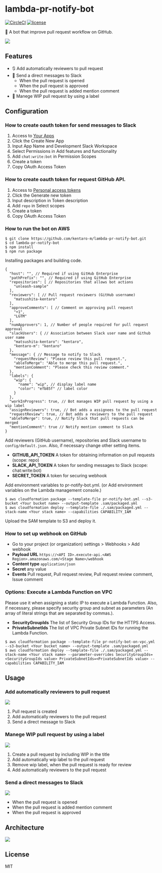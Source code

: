 # lambda-pr-notify-bot

[![CircleCI](https://img.shields.io/circleci/project/github/kentaro-m/lambda-pr-notify-bot.svg?style=flat-square)](https://circleci.com/gh/kentaro-m/lambda-pr-notify-bot)
[![license](https://img.shields.io/github/license/kentaro-m/lambda-pr-notify-bot.svg?style=flat-square)](https://github.com/kentaro-m/lambda-pr-notify-bot/blob/master/LICENSE)

:robot: A bot that improve pull request workflow on GitHub.

![](./images/notify_to_slack.png)

## Features

* :arrows_clockwise: Add automatically reviewers to pull request
* :bell: Send a direct messages to Slack
  * When the pull request is opened
  * When the pull request is approved
  * When the pull request is added mention comment
* :pushpin: Manege WIP pull request by using a label

## Configuration

### How to create oauth token for send messages to Slack

1. Access to [Your Apps](https://api.slack.com/apps)
2. Click the Create New App
3. Input App Name and Development Slack Workspace
4. Select Permissions in Add features and functionality
5. Add `chat:write:bot` in Permission Scopes
6. Create a token
7. Copy OAuth Access Token

### How to create oauth token for request GitHub API.

1. Access to [Personal access tokens](https://github.com/settings/tokens)
2. Click the Generate new token
3. Input description in Token description
4. Add `repo` in Select scopes
5. Create a token
6. Copy OAuth Access Token

### How to run the bot on AWS

```
$ git clone https://github.com/kentaro-m/lambda-pr-notify-bot.git
$ cd lambda-pr-notify-bot
$ npm install
$ npm run package
```

Installing packages and building code.

```
{
  "host": "", // Required if using GitHub Enterprise
  "pathPrefix": "", // Required if using GitHub Enterprise
  "repositories": [ // Repositories that allows bot actions
    "unleash-sample"
  ],
  "reviewers": [ // Pull request reviewers (GitHub username)
    "matsushita-kentaro"
  ],
  "approveComments": [ // Comment on approving pull request
    "+1",
    "LGTM"
  ],
  "numApprovers": 1, // Number of people required for pull request approval
  "slackUsers": { // Association between Slack user name and Github user name
    "matsushita-kentaro": "kentaro",
    "kentaro-m": "kentaro"
  },
  "message": { // Message to notify to Slack
    "requestReview": "Please review this pull request.",
    "ableToMerge": "Able to merge this pull request.",
    "mentionComment": "Please check this review comment."
  },
  "labels": {
    "wip": {
      "name": "wip", // display label name
      "color": "efb85f" // label color
    }
  },
  "workInProgress": true, // Bot manages WIP pull request by using a wip label
  "assignReviewers": true, // Bot adds a assignees to the pull request
  "requestReview": true, // Bot adds a reviewers to the pull request
  "ableToMerge": true, // Notify Slack that pull requests can be merged
  "mentionComment": true // Notify mention comment to Slack
}
```

Add reviewers (GitHub username), repositories and Slack username to `config/default.json`. Also, if necessary change other setting items.

* **GITHUB_API_TOKEN** A token for obtaining information on pull requests (scope: repo)
* **SLACK_API_TOKEN** A token for sending messages to Slack (scope: chat:write:bot)
* **SECRET_TOKEN** A token for securing webhook

Add environment variables to pr-notify-bot.yml. (or Add environment variables on the Lambda management console.)

```
$ aws cloudformation package --template-file pr-notify-bot.yml --s3-bucket <Your bucket name> --output-template .sam/packaged.yml
$ aws cloudformation deploy --template-file ./.sam/packaged.yml --stack-name <Your stack name> --capabilities CAPABILITY_IAM
```

Upload the SAM template to S3 and deploy it.

### How to set up webhook on GitHub

* Go to your project (or organization) settings > Webhooks > Add webhook
* **Payload URL** `https://<API ID>.execute-api.<AWS Region>.amazonaws.com/<Stage Name>/webhook`
* **Content type** `application/json`
* **Secret** any value
* **Events** Pull request, Pull request review, Pull request review comment, Issue comment

### Options: Execute a Lambda Function on VPC

Please use it when assigning a static IP to execute a Lambda Function. Also, if necessary, please specify security group and subnet as parameters (An array of literal strings that are separated by commas.).

* **SecurityGroupIds** The list of Security Group IDs for the HTTPS Access.
* **PrivateSubnetIds** The list of VPC Private Subnet IDs for running the Lambda Function.

```
$ aws cloudformation package --template-file pr-notify-bot-on-vpc.yml --s3-bucket <Your bucket name> --output-template .sam/packaged.yml
$ aws cloudformation deploy --template-file ./.sam/packaged.yml --stack-name <Your stack name> --parameter-overrides SecurityGroupIds=<SecurityGroupIds value> PrivateSubnetIds=<PrivateSubnetIds value> --capabilities CAPABILITY_IAM
```

## Usage

### Add automatically reviewers to pull request

![](./images/assign_to_reviewer.gif)

1. Pull request is created
2. Add automatically reviewers to the pull request
3. Send a direct message to Slack

### Manege WIP pull request by using a label

![](./images/wip.gif)

1. Create a pull request by including WIP in the title
2. Add automatically wip label to the pull request
3. Remove wip label, when the pull request is ready for review
4. Add automatically reviewers to the pull request

### Send a direct messages to Slack

![](./images/check_review_comment.gif)

* When the pull request is opened
* When the pull request is added mention comment
* When the pull request is approved

## Architecture

![](./architecture.png)

## License

MIT
